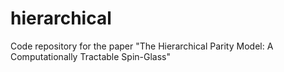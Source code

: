 # hierarchical
Code repository for the paper "The Hierarchical Parity Model: A Computationally Tractable Spin-Glass"
